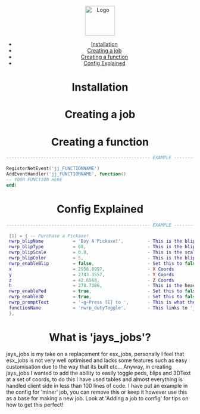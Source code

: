 <br />
<div align="center">
    <img src="https://github.com/othneildrew/Best-README-Template/blob/master/images/logo.png?raw=true" alt="Logo" width="80" height="80">  
  </p>
    
* [Installation](#installation)
* [Creating a job](#creating-a-job)
* [Creating a function](#creating-a-function)
* [Config Explained](#config-explained)
</div>

<h1 align="center">Installation</a></h1>  

<h1 align="center">Creating a job</a></h1> 

<h1 align="center">Creating a function</a></h1>  

   ```lua
------------------------------------------------------ EXAMPLE ------------------------------------------------------
   
RegisterNetEvent('jj_FUNCTIONNAME')
AddEventHandler('jj_FUNCTIONNAME', function()
   -- YOUR FUNCTION HERE
end)
   ```  
   
<h1 align="center">Config Explained</a></h1> 

   ```lua
------------------------------------------------------ EXAMPLE ------------------------------------------------------
   
    [1] = { -- Purchase a Pickaxe!
    nwrp_blipName           = 'Buy A Pickaxe!',         - This is the blip name that will appear on the map.
    nwrp_blipType           = 68,                       - This is the blip type https://docs.fivem.net/docs/game-references/blips/
    nwrp_blipScale          = 0.8,                      - This is the scale of the blip.
    nwrp_blipColor          = 5,                        - This is the blip color that you want.
    nwrp_enableBlip         = false,                    - Set this to false if you do not want a blip on the map for this location!
    x                       = 2956.8997,                - X Coords
    y                       = 2743.3557,                - Y Coords
    z                       = 42.6568,                  - Z Coords
    h                       = 278.7386,                 - This is the heading (Only needed if you are using a PED model)
    nwrp_enablePed          = true,                     - Set this to false if you do not want a ped at this location!
    nwrp_enable3D           = true,                     - Set this to false if you do not want floating text on these coords.
    nwrp_promptText         = '~g~Press [E] to ',       - This is what the floating text says at the listed coords (If enabled).
    functionName            = 'nwrp_dutyToggle',        - This links to 'job_functions'-'NAME.lua'.
    },
   ```  
   
<h1 align="center">What is 'jays_jobs'?</a></h1>  
jays_jobs is my take on a replacement for esx_jobs, personally I feel that esx_jobs is not very well optimised and lacks some features such as easy customisation due to the way that its built etc... Anyway, in creating jays_jobs I wanted to add the ability to easily toggle peds, blips and 3DText at a set of coords, to do this I have used tables and almost everything is handled client side in less than 100 lines of code. I have put an example in the config for 'miner' job, you can remove this or keep it however use this as a base for making a new job. Look at 'Adding a job to config' for tips on how to get this perfect!

